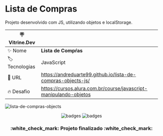 # Lista de Compras

Projeto desenvolvido com JS, utilizando objetos e localStorage.

| :placard: Vitrine.Dev |     |
| -------------  | --- |
| :sparkles: Nome        | **Lista de Compŕas**
| :label: Tecnologias | JavaScript
| :rocket: URL         | https://andreduarte99.github.io/lista-de-compras-objects-js/
| :fire: Desafio     | https://cursos.alura.com.br/course/javascript-manipulando-objetos
<!-- Inserir imagem com a #vitrinedev ao final do link -->

![lista-de-compras-objects](https://github.com/user-attachments/assets/fb6208e4-30b0-434a-b402-8635431ce157#vitrinedev)


<p align="center">
<img src="https://img.shields.io/badge/STATUS-FINALIZADO-green" alt="badges"/>
<img src="https://img.shields.io/github/stars/andreduarte99?style=social" alt="badges"/>
</p>
<h3 align="center"> 
    :white_check_mark: Projeto finalizado  :white_check_mark:
</h3>
